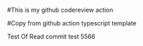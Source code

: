 #This is my github codereview action

#Copy from github action typescript template

Test Of Read commit test 5566